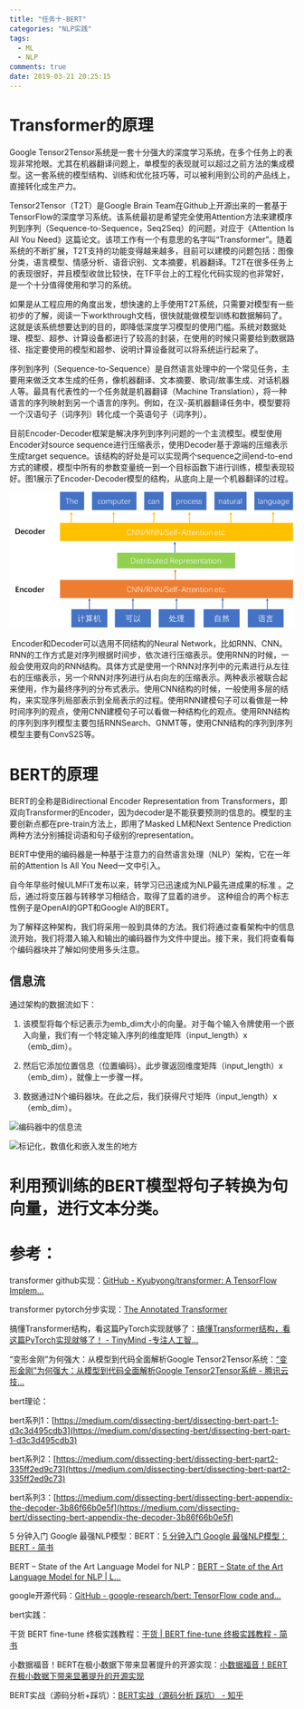 ```yaml
---
title: "任务十-BERT"
categories: "NLP实践"
tags:
  - ML
  - NLP
comments: true
date: 2019-03-21 20:25:15
---
```


# Transformer的原理

Google Tensor2Tensor系统是一套十分强大的深度学习系统，在多个任务上的表现非常抢眼。尤其在机器翻译问题上，单模型的表现就可以超过之前方法的集成模型。这一套系统的模型结构、训练和优化技巧等，可以被利用到公司的产品线上，直接转化成生产力。

<!--more-->

Tensor2Tensor（T2T）是Google Brain Team在Github上开源出来的一套基于TensorFlow的深度学习系统。该系统最初是希望完全使用Attention方法来建模序列到序列（Sequence-to-Sequence，Seq2Seq）的问题，对应于《Attention Is All You Need》这篇论文。该项工作有一个有意思的名字叫“Transformer”。随着系统的不断扩展，T2T支持的功能变得越来越多，目前可以建模的问题包括：图像分类，语言模型、情感分析、语音识别、文本摘要，机器翻译。T2T在很多任务上的表现很好，并且模型收敛比较快，在TF平台上的工程化代码实现的也非常好，是一个十分值得使用和学习的系统。

如果是从工程应用的角度出发，想快速的上手使用T2T系统，只需要对模型有一些初步的了解，阅读一下workthrough文档，很快就能做模型训练和数据解码了。这就是该系统想要达到的目的，即降低深度学习模型的使用门槛。系统对数据处理、模型、超参、计算设备都进行了较高的封装，在使用的时候只需要给到数据路径、指定要使用的模型和超参、说明计算设备就可以将系统运行起来了。

 序列到序列（Sequence-to-Sequence）是自然语言处理中的一个常见任务，主要用来做泛文本生成的任务，像机器翻译、文本摘要、歌词/故事生成、对话机器人等。最具有代表性的一个任务就是机器翻译（Machine Translation），将一种语言的序列映射到另一个语言的序列。例如，在汉-英机器翻译任务中，模型要将一个汉语句子（词序列）转化成一个英语句子（词序列）。

​目前Encoder-Decoder框架是解决序列到序列问题的一个主流模型。模型使用Encoder对source sequence进行压缩表示，使用Decoder基于源端的压缩表示生成target sequence。该结构的好处是可以实现两个sequence之间end-to-end方式的建模，模型中所有的参数变量统一到一个目标函数下进行训练，模型表现较好。图1展示了Encoder-Decoder模型的结构，从底向上是一个机器翻译的过程。

![使用Encoder-Decoder模型建模序列到序列的问题](https://raw.githubusercontent.com/MixLabPro/2019/master/source/uploads/2019/03/21/1.png)

​ Encoder和Decoder可以选用不同结构的Neural Network，比如RNN、CNN。RNN的工作方式是对序列根据时间步，依次进行压缩表示。使用RNN的时候，一般会使用双向的RNN结构。具体方式是使用一个RNN对序列中的元素进行从左往右的压缩表示，另一个RNN对序列进行从右向左的压缩表示。两种表示被联合起来使用，作为最终序列的分布式表示。使用CNN结构的时候，一般使用多层的结构，来实现序列局部表示到全局表示的过程。使用RNN建模句子可以看做是一种时间序列的观点，使用CNN建模句子可以看做一种结构化的观点。使用RNN结构的序列到序列模型主要包括RNNSearch、GNMT等，使用CNN结构的序列到序列模型主要有ConvS2S等。

# BERT的原理

BERT的全称是Bidirectional Encoder Representation from Transformers，即双向Transformer的Encoder，因为decoder是不能获要预测的信息的。模型的主要创新点都在pre-train方法上，即用了Masked LM和Next Sentence Prediction两种方法分别捕捉词语和句子级别的representation。

BERT中使用的编码器是一种基于注意力的自然语言处理（NLP）架构，它在一年前的Attention Is All You Need一文中引入。

自今年早些时候ULMFiT发布以来，转学习已迅速成为NLP最先进成果的标准 。之后，通过将变压器与转移学习相结合，取得了显着的进步。 这种组合的两个标志性例子是OpenAI的GPT和Google AI的BERT。

为了解释这种架构，我们将采用一般到具体的方法。我们将通过查看架构中的信息流开始，我们将潜入输入和输出的编码器作为文件中提出。接下来，我们将查看每个编码器块并了解如何使用多头注意。

## 信息流

通过架构的数据流如下：

1. 该模型将每个标记表示为emb_dim大小的向量。对于每个输入令牌使用一个嵌入向量，我们有一个特定输入序列的维度矩阵（input_length）x（emb_dim）。

1. 然后它添加位置信息（位置编码）。此步骤返回维度矩阵（input_length）x（emb_dim），就像上一步骤一样。

1. 数据通过N个编码器块。在此之后，我们获得尺寸矩阵（input_length）x（emb_dim）。

![编码器中的信息流](https://cdn-images-1.medium.com/max/1600/1*YkQYLsEZdRHJdGBLmNws8w.png)

![标记化，数值化和嵌入发生的地方](https://cdn-images-1.medium.com/max/1600/1*SvQNJV3n-6WlBHC25z5QVg.png)

# 利用预训练的BERT模型将句子转换为句向量，进行文本分类。

# 参考：

transformer github实现：[GitHub - Kyubyong/transformer: A TensorFlow Implem...](https://github.com/Kyubyong/transformer )

transformer pytorch分步实现：[The Annotated Transformer](http://nlp.seas.harvard.edu/2018/04/03/attention.html)

搞懂Transformer结构，看这篇PyTorch实现就够了：[搞懂Transformer结构，看这篇PyTorch实现就够了！ - TinyMind -专注人工智...](https://www.tinymind.cn/articles/3834)

“变形金刚”为何强大：从模型到代码全面解析Google Tensor2Tensor系统：[“变形金刚”为何强大：从模型到代码全面解析Google Tensor2Tensor系统 - 腾讯云技...](https://segmentfault.com/a/1190000015575985)

bert理论：

bert系列1：[https://medium.com/dissecting-bert/dissecting-bert-part-1-d3c3d495cdb3](https://medium.com/dissecting-bert/dissecting-bert-part-1-d3c3d495cdb3)

bert系列2：[https://medium.com/dissecting-bert/dissecting-bert-part2-335ff2ed9c73](https://medium.com/dissecting-bert/dissecting-bert-part2-335ff2ed9c73)

bert系列3：[https://medium.com/dissecting-bert/dissecting-bert-appendix-the-decoder-3b86f66b0e5f](https://medium.com/dissecting-bert/dissecting-bert-appendix-the-decoder-3b86f66b0e5f)

5 分钟入门 Google 最强NLP模型：BERT：[5 分钟入门 Google 最强NLP模型：BERT - 简书](https://www.jianshu.com/p/d110d0c13063)

BERT – State of the Art Language Model for NLP：[BERT – State of the Art Language Model for NLP | L...](https://www.lyrn.ai/2018/11/07/explained-bert-state-of-the-art-language-model-for-nlp/)

google开源代码：[GitHub - google-research/bert: TensorFlow code and...](https://github.com/google-research/bert)

bert实践：

干货 BERT fine-tune 终极实践教程：[干货 | BERT fine-tune 终极实践教程 - 简书](https://www.jianshu.com/p/aa2eff7ec5c1)

小数据福音！BERT在极小数据下带来显著提升的开源实现：[小数据福音！BERT在极小数据下带来显著提升的开源实现](https://mp.weixin.qq.com/s?__biz=MzA3MzI4MjgzMw==&mid=2650752891&idx=5&sn=8a44293a57da96db51b9a13feb6223d7&chksm=871a8305b06d0a134e332a6831dbacc9ee79b28a79658c130fe6162f33211788cab18a55ec90&scene=21#wechat_redirect)

BERT实战（源码分析+踩坑）：[BERT实战（源码分析 踩坑） - 知乎](https://zhuanlan.zhihu.com/p/58471554)

